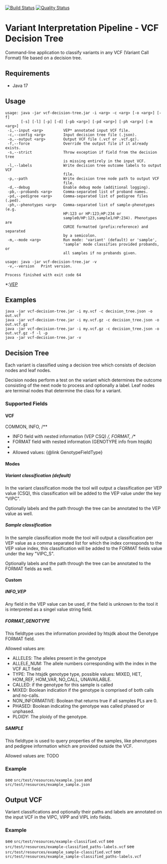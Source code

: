 [![Build Status](https://app.travis-ci.com/molgenis/vip-decision-tree.svg?branch=master)](https://app.travis-ci.com/molgenis/vip-decision-tree)
[![Quality Status](https://sonarcloud.io/api/project_badges/measure?project=molgenis_vip-decision-tree&metric=alert_status)](https://sonarcloud.io/dashboard?id=molgenis_vip-decision-tree)
# Variant Interpretation Pipeline - VCF Decision Tree
Command-line application to classify variants in any VCF (Variant Call Format) file based on a decision tree.
## Requirements
- Java 17

## Usage
```
usage: java -jar vcf-decision-tree.jar -i <arg> -c <arg> [-o <arg>] [-f]
       [-s] [-l] [-p] [-d] [-pb <arg>] [-pd <arg>] [-ph <arg>] [-m <arg>]
 -i,--input <arg>         VEP* annotated input VCF file.
 -c,--config <arg>        Input decision tree file (.json).
 -o,--output <arg>        Output VCF file (.vcf or .vcf.gz).
 -f,--force               Override the output file if it already exists.
 -s,--strict              Throw exception if field from the decision tree
                          is missing entirely in the input VCF.
 -l,--labels              Write decision tree outcome labels to output VCF
                          file.
 -p,--path                Write decision tree node path to output VCF
                          file.
 -d,--debug               Enable debug mode (additional logging).
 -pb,--probands <arg>     Comma-separated list of proband names.
 -pd,--pedigree <arg>     Comma-separated list of pedigree files (.ped).
 -ph,--phenotypes <arg>   Comma-separated list of sample-phenotypes (e.g.
                          HP:123 or HP:123;HP:234 or
                          sample0/HP:123,sample1/HP:234). Phenotypes are
                          CURIE formatted (prefix:reference) and separated
                          by a semicolon.
 -m,--mode <arg>          Run mode: 'variant' (default) or 'sample',
                          'sample' mode classifies provided probands, or
                          all samples if no probands given.

usage: java -jar vcf-decision-tree.jar -v
 -v,--version   Print version.

Process finished with exit code 64

```

*:[VEP](https://www.ensembl.org/info/docs/tools/vep/index.html)

## Examples
```
java -jar vcf-decision-tree.jar -i my.vcf -c decision_tree.json -o out.vcf
java -jar vcf-decision-tree.jar -i my.vcf.gz -c decision_tree.json -o out.vcf.gz
java -jar vcf-decision-tree.jar -i my.vcf.gz -c decision_tree.json -o out.vcf.gz -f -l -p
java -jar vcf-decision-tree.jar -v
```

## Decision Tree

Each variant is classified using a decision tree which consists of decision nodes and leaf nodes.

Decision nodes perform a test on the variant which determines the outcome consisting of the next
node to process and optionally a label. Leaf nodes are terminal nodes that determine the class for a
variant.

### Supported Fields

#### VCF

COMMON, INFO, /**

* INFO field with nested information (VEP CSQ)
  */, FORMAT, /**
* FORMAT field with nested information (GENOTYPE info from htsjdk)
*
* Allowed values: {@link GenotypeFieldType}

#### Modes

##### Variant classification (default)

In the variant classification mode the tool will output a classification per VEP value (CSQ), this
classification will be added to the VEP value under the key "VIPC".

Optionally labels and the path through the tree can be annotated to the VEP value as well.

##### Sample classification

In the sample classification mode the tool will output a classification per VEP value as a comma
separated list for which the index corresponds to the VEP value index, this classification will be
added to the FORMAT fields value under the key "VIPC_S".

Optionally labels and the path through the tree can be annotated to the FORMAT fields as well.

#### Custom

##### INFO_VEP

Any field in the VEP value can be used, if the field is unknown to the tool it is interpreted as a
singel value string field.

##### FORMAT_GENOTYPE

This fieldtype uses the information provided by htsjdk about the Genotype FORMAT field.

Allowed values are:

- ALLELES: The alleles present in the genotype
- ALLELE_NUM: The allele numbers corresponding with the index in the VCF ALT field
- TYPE: The htsjdk genotype type, possible values: MIXED, HET, HOM_REF, HOM_VAR, NO_CALL,
  UNAVAILABLE.
- CALLED: if the genotype for this sample is called
- MIXED: Boolean indication if the genotype is comprised of both calls and no-calls.
- NON_INFORMATIVE: Boolean that returns true if all samples PLs are 0.
- PHASED: Boolean indicating the genotype was called phased or unphased.
- PLOIDY: The ploidy of the genotype.

##### SAMPLE

This fieldtype is used to query properties of the samples, like phenotypes and pedigree information
which are provided outside the VCF.

Allowed values are:
TODO

### Example

see `src/test/resources/example.json` and `src/test/resources/example_sample.json`

## Output VCF

Variant classifications and optionally their paths and labels are annotated on the input VCF in the
VIPC, VIPP and VIPL info fields.

### Example

see `src/test/resources/example-classified.vcf`
see `src/test/resources/example-classified_paths-labels.vcf`
see `src/test/resources/example_sample-classified.vcf`
see `src/test/resources/example_sample-classified_paths-labels.vcf`

